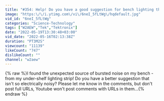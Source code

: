 ```yaml
---
title: "#354: Help! Do you have a good suggestion for bench lighting that doesn't have THIS problem?"
image: "https:\/\/i.ytimg.com\/vi\/6neI_5fLtWg\/hqdefault.jpg"
vid_id: "6neI_5fLtWg"
categories: "Science-Technology"
tags: ["W2AEW","Tek","Tektronix"]
date: "2022-05-19T13:30:48+03:00"
vid_date: "2022-05-16T02:13:38Z"
duration: "PT3M2S"
viewcount: "11139"
likeCount: "747"
dislikeCount: ""
channel: "w2aew"
---
```

{% raw %}I found the unexpected source of bursted noise on my bench - from my under-shelf lighting strip!  Do you have a better suggestion that isn't so electrically noisy?  Please let me know in the comments, but don't post full URLs, Youtube won't post comments with URLs in them...{% endraw %}
